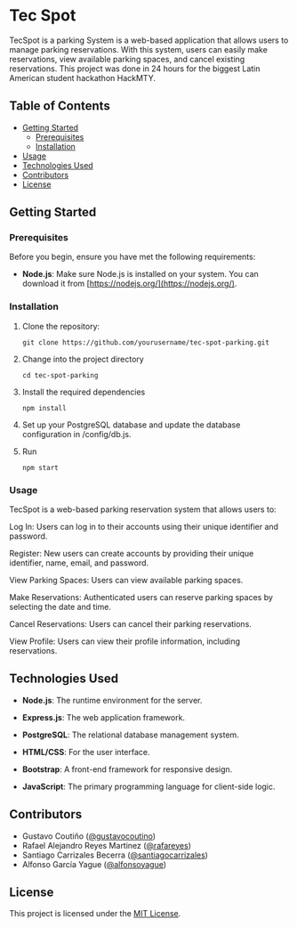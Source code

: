 # Tec Spot

TecSpot is a parking System is a web-based application that allows users to manage parking reservations. With this system, users can easily make reservations, view available parking spaces, and cancel existing reservations. This project was done in 24 hours for the biggest Latin American student hackathon HackMTY.

## Table of Contents

- [Getting Started](#getting-started)
  - [Prerequisites](#prerequisites)
  - [Installation](#installation)
- [Usage](#usage)
- [Technologies Used](#technologies-used)
- [Contributors](#contributors)
- [License](#license)

## Getting Started

### Prerequisites

Before you begin, ensure you have met the following requirements:

- **Node.js**: Make sure Node.js is installed on your system. You can download it from [https://nodejs.org/](https://nodejs.org/).

### Installation

1. Clone the repository:

   ```shell
   git clone https://github.com/yourusername/tec-spot-parking.git

   ```

2. Change into the project directory

   ```shell
   cd tec-spot-parking
   ```

3. Install the required dependencies

   ```shell
   npm install
   ```

4. Set up your PostgreSQL database and update the database configuration in /config/db.js.

5. Run

   ```shell
   npm start
   ```

### Usage

TecSpot is a web-based parking reservation system that allows users to:

Log In: Users can log in to their accounts using their unique identifier and password.

Register: New users can create accounts by providing their unique identifier, name, email, and password.

View Parking Spaces: Users can view available parking spaces.

Make Reservations: Authenticated users can reserve parking spaces by selecting the date and time.

Cancel Reservations: Users can cancel their parking reservations.

View Profile: Users can view their profile information, including reservations.

## Technologies Used

- **Node.js**: The runtime environment for the server.

- **Express.js**: The web application framework.

- **PostgreSQL**: The relational database management system.

- **HTML/CSS**: For the user interface.

- **Bootstrap**: A front-end framework for responsive design.

- **JavaScript**: The primary programming language for client-side logic.

## Contributors

- Gustavo Coutiño ([@gustavocoutino](https://github.com/GustavoCoutino))
- Rafael Alejandro Reyes Martinez ([@rafareyes](https://github.com/rafa-reyes04))
- Santiago Carrizales Becerra ([@santiagocarrizales](https://github.com/SantiagoCZB))
- Alfonso García Yague ([@alfonsoyague](https://github.com/p0nch000))

## License

This project is licensed under the [MIT License](LICENSE).
